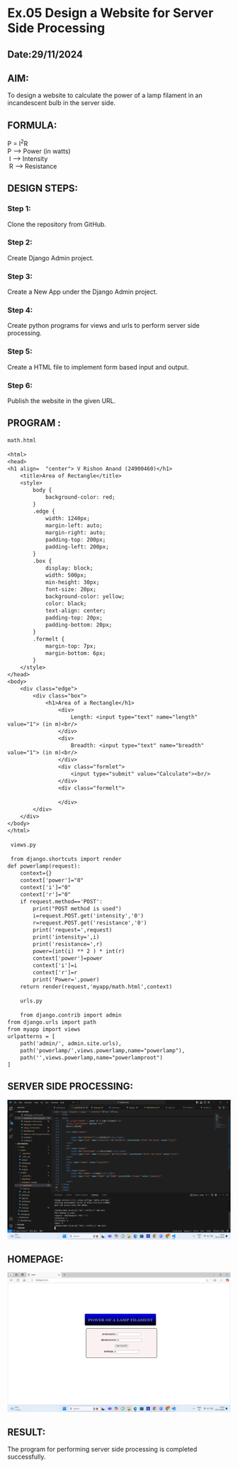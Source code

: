 # Ex.05 Design a Website for Server Side Processing
## Date:29/11/2024

## AIM:
 To design a website to calculate the power of a lamp filament in an incandescent bulb in the server side. 


## FORMULA:
P = I<sup>2</sup>R
<br> P --> Power (in watts)
<br> I --> Intensity
<br> R --> Resistance

## DESIGN STEPS:

### Step 1:
Clone the repository from GitHub.

### Step 2:
Create Django Admin project.

### Step 3:
Create a New App under the Django Admin project.

### Step 4:
Create python programs for views and urls to perform server side processing.

### Step 5:
Create a HTML file to implement form based input and output.

### Step 6:
Publish the website in the given URL.

## PROGRAM :
``` 
math.html

<html>
<head>
<h1 align=	"center"> V Rishon Anand (24900460)</h1>
    <title>Area of Rectangle</title>
    <style>
        body {
            background-color: red;
        }
        .edge {
            width: 1240px;
            margin-left: auto;
            margin-right: auto;
            padding-top: 200px;
            padding-left: 200px;
        }
        .box { 
            display: block;
            width: 500px;
            min-height: 30px;
            font-size: 20px;
            background-color: yellow;
            color: black;
            text-align: center;
            padding-top: 20px;
            padding-bottom: 20px;
        }
        .formelt {
            margin-top: 7px;
            margin-bottom: 6px;
        }
    </style>
</head>
<body>
    <div class="edge">
        <div class="box">
            <h1>Area of a Rectangle</h1>
                <div>
                    Length: <input type="text" name="length" value="1"> (in m)<br/>
                </div>
                <div>
                    Breadth: <input type="text" name="breadth" value="1"> (in m)<br/>
                </div>
                <div class="formlet">
                    <input type="submit" value="Calculate"><br/>
                </div>
                <div class="formelt">
                   
                </div>
        </div>
    </div>
</body>
</html>

 views.py

 from django.shortcuts import render
def powerlamp(request): 
    context={} 
    context['power']="0" 
    context['i']="0" 
    context['r']="0" 
    if request.method=='POST': 
        print("POST method is used")
        i=request.POST.get('intensity','0')
        r=request.POST.get('resistance','0')
        print('request=',request) 
        print('intensity=',i) 
        print('resistance=',r) 
        power=(int(i) ** 2 ) * int(r) 
        context['power']=power
        context['i']=i
        context['r']=r 
        print('Power=',power) 
    return render(request,'myapp/math.html',context)

    urls.py

    from django.contrib import admin 
from django.urls import path 
from myapp import views 
urlpatterns = [ 
    path('admin/', admin.site.urls), 
    path('powerlamp/',views.powerlamp,name="powerlamp"),
    path('',views.powerlamp,name="powerlamproot")
]
```


## SERVER SIDE PROCESSING:
![alt text](<Screenshot 2024-11-29 141457-1.png>)

## HOMEPAGE:

![alt text](<Screenshot 2024-11-29 141445-1.png>)
## RESULT:
The program for performing server side processing is completed successfully.
